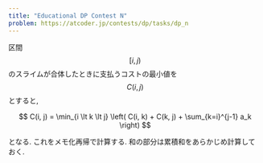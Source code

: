 ```yaml
---
title: "Educational DP Contest N"
problem: https://atcoder.jp/contests/dp/tasks/dp_n
---
```

区間 $$ [i, j) $$ のスライムが合体したときに支払うコストの最小値を $$ C(i, j) $$ とすると,

$$
C(i, j) = \min_{i \lt k \lt j} \left( C(i, k) + C(k, j) + \sum_{k=i}^{j-1} a_k \right)
$$

となる. これをメモ化再帰で計算する. 和の部分は累積和をあらかじめ計算しておく.
